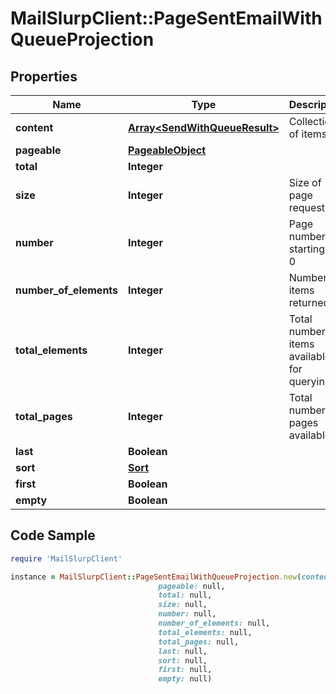 # MailSlurpClient::PageSentEmailWithQueueProjection

## Properties

Name | Type | Description | Notes
------------ | ------------- | ------------- | -------------
**content** | [**Array&lt;SendWithQueueResult&gt;**](SendWithQueueResult) | Collection of items | 
**pageable** | [**PageableObject**](PageableObject) |  | [optional] 
**total** | **Integer** |  | [optional] 
**size** | **Integer** | Size of page requested | 
**number** | **Integer** | Page number starting at 0 | 
**number_of_elements** | **Integer** | Number of items returned | 
**total_elements** | **Integer** | Total number of items available for querying | 
**total_pages** | **Integer** | Total number of pages available | 
**last** | **Boolean** |  | [optional] 
**sort** | [**Sort**](Sort) |  | [optional] 
**first** | **Boolean** |  | [optional] 
**empty** | **Boolean** |  | [optional] 

## Code Sample

```ruby
require 'MailSlurpClient'

instance = MailSlurpClient::PageSentEmailWithQueueProjection.new(content: null,
                                 pageable: null,
                                 total: null,
                                 size: null,
                                 number: null,
                                 number_of_elements: null,
                                 total_elements: null,
                                 total_pages: null,
                                 last: null,
                                 sort: null,
                                 first: null,
                                 empty: null)
```


